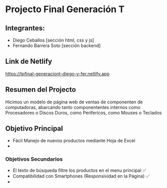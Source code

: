 # Projecto Final Generación T
## Integrantes:
 - Diego Ceballos [sección html, css y js]
 - Fernando Barrera Soto [sección backend]

## Link de Netlify
https://tpfinal-generaciont-diego-y-fer.netlify.app

## Resumen del Projecto
 Hicimos un modelo de página web de ventas de componenten de computadoras, abarcando tanto componententes internos como Procesadores o Discos Duros, como Perifericos, como Mouses o Teclados

## Objetivo Principal
- Fácil Manejo de nuevos productos mediante Hoja de Excel
- 
### Objetivos Secundarios
- El texto de búsqueda filtre los productos en el menu principal ✅
- Compatibilidad con Smartphones (Responsividad en la Página) ✅
-